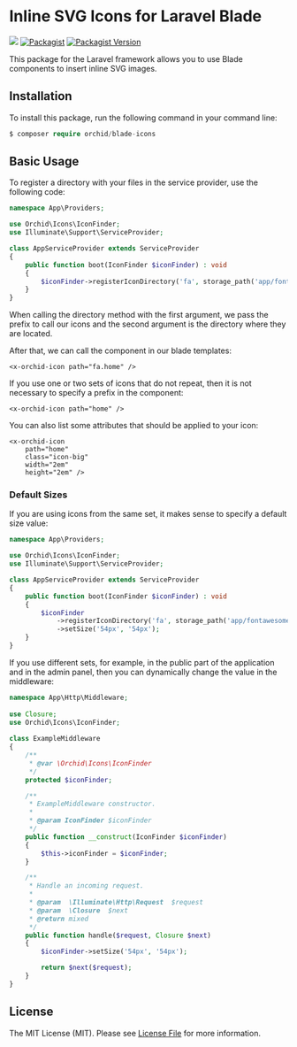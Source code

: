 # Inline SVG Icons for Laravel Blade


<a href="https://github.com/orchidsoftware/blade-icons/actions"><img src="https://github.com/orchidsoftware/blade-icons/workflows/Tests/badge.svg"></a>
<a href="https://packagist.org/packages/orchid/blade-icons"><img alt="Packagist" src="https://img.shields.io/packagist/dt/orchid/blade-icons.svg"></a>
<a href="https://packagist.org/packages/orchid/blade-icons"><img alt="Packagist Version" src="https://img.shields.io/packagist/v/orchid/blade-icons.svg"></a>


This package for the Laravel framework allows you to use Blade components to insert inline SVG images.

## Installation

To install this package, run the following command in your command line:

```php
$ composer require orchid/blade-icons
```

## Basic Usage

To register a directory with your files in the service provider, use the following code:

```php
namespace App\Providers;

use Orchid\Icons\IconFinder;
use Illuminate\Support\ServiceProvider;

class AppServiceProvider extends ServiceProvider
{
    public function boot(IconFinder $iconFinder) : void
    {
        $iconFinder->registerIconDirectory('fa', storage_path('app/fontawesome'));
    }
}
```

When calling the directory method with the first argument, we pass the prefix to call our icons and the second argument is the directory where they are located.

After that, we can call the component in our blade templates:

```blade
<x-orchid-icon path="fa.home" />
```

If you use one or two sets of icons that do not repeat, then it is not necessary to specify a prefix in the component:

```blade
<x-orchid-icon path="home" />
```

You can also list some attributes that should be applied to your icon:

```blade
<x-orchid-icon 
    path="home" 
    class="icon-big" 
    width="2em" 
    height="2em" />
```

### Default Sizes

If you are using icons from the same set, it makes sense to specify a default size value:

```php
namespace App\Providers;

use Orchid\Icons\IconFinder;
use Illuminate\Support\ServiceProvider;

class AppServiceProvider extends ServiceProvider
{
    public function boot(IconFinder $iconFinder) : void
    {
        $iconFinder
            ->registerIconDirectory('fa', storage_path('app/fontawesome'))
            ->setSize('54px', '54px');
    }
}
```

If you use different sets, for example, in the public part of the application and in the admin panel, then you can dynamically change the value in the middleware:

```php
namespace App\Http\Middleware;
 
use Closure;
use Orchid\Icons\IconFinder;
 
class ExampleMiddleware
{
    /**
     * @var \Orchid\Icons\IconFinder 
     */
    protected $iconFinder;

    /**
     * ExampleMiddleware constructor.
     *
     * @param IconFinder $iconFinder
     */
    public function __construct(IconFinder $iconFinder)
    {
        $this->iconFinder = $iconFinder;
    }

    /**
     * Handle an incoming request.
     *
     * @param  \Illuminate\Http\Request  $request
     * @param  \Closure  $next
     * @return mixed
     */
    public function handle($request, Closure $next)
    { 
        $iconFinder->setSize('54px', '54px');

        return $next($request);
    }
}
```

## License

The MIT License (MIT). Please see [License File](license.md) for more information.

